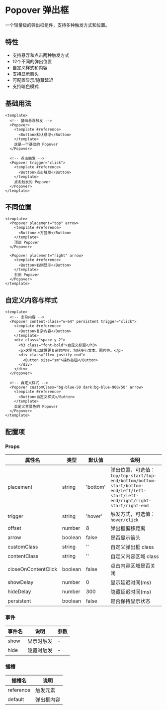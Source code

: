 # Popover 弹出框

一个轻量级的弹出框组件，支持多种触发方式和位置。

## 特性
- 支持悬浮和点击两种触发方式
- 12个不同的弹出位置
- 自定义样式和内容
- 支持显示箭头
- 可配置显示/隐藏延迟
- 支持暗色模式

## 基础用法

```vue
<template>
  <!-- 基础悬浮触发 -->
  <Popover>
    <template #reference>
      <Button>默认悬浮</Button>
    </template>
    这是一个基础的 Popover
  </Popover>

  <!-- 点击触发 -->
  <Popover trigger="click">
    <template #reference>
      <Button>点击触发</Button>
    </template>
    点击触发的 Popover
  </Popover>
</template>
```

## 不同位置

```vue
<template>
  <Popover placement="top" arrow>
    <template #reference>
      <Button>上方显示</Button>
    </template>
    顶部 Popover
  </Popover>

  <Popover placement="right" arrow>
    <template #reference>
      <Button>右侧显示</Button>
    </template>
    右侧 Popover
  </Popover>
</template>
```

## 自定义内容与样式

```vue
<template>
  <!-- 复杂内容 -->
  <Popover content-class="w-64" persistent trigger="click">
    <template #reference>
      <Button>复杂内容</Button>
    </template>
    <div class="space-y-2">
      <h3 class="font-bold">自定义标题</h3>
      <p>这里可以放置更复杂的内容，包括多行文本、图片等。</p>
      <div class="flex justify-end">
        <Button size="sm">操作按钮</Button>
      </div>
    </div>
  </Popover>

  <!-- 自定义样式 -->
  <Popover customClass="bg-blue-50 dark:bg-blue-900/50" arrow>
    <template #reference>
      <Button>自定义样式</Button>
    </template>
    自定义背景色的 Popover
  </Popover>
</template>
```

## 配置项

### Props

| 属性名 | 类型 | 默认值 | 说明 |
|--------|------|--------|------|
| placement | string | 'bottom' | 弹出位置，可选值：`top/top-start/top-end/bottom/bottom-start/bottom-end/left/left-start/left-end/right/right-start/right-end` |
| trigger | string | 'hover' | 触发方式，可选值：`hover/click` |
| offset | number | 8 | 弹出框偏移距离 |
| arrow | boolean | false | 是否显示箭头 |
| customClass | string | '' | 自定义弹出框 class |
| contentClass | string | '' | 自定义内容区域 class |
| closeOnContentClick | boolean | false | 点击内容区域是否关闭 |
| showDelay | number | 0 | 显示延迟时间(ms) |
| hideDelay | number | 300 | 隐藏延迟时间(ms) |
| persistent | boolean | false | 是否保持显示状态 |

### 事件

| 事件名 | 说明 | 参数 |
|--------|------|------|
| show | 显示时触发 | - |
| hide | 隐藏时触发 | - |

### 插槽

| 插槽名 | 说明 |
|--------|------|
| reference | 触发元素 |
| default | 弹出框内容 |
